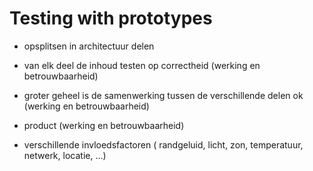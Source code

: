 # Testing with prototypes

* opsplitsen in architectuur delen
* van elk deel de inhoud testen op correctheid (werking en betrouwbaarheid)
* groter geheel is de samenwerking tussen de verschillende delen ok (werking en betrouwbaarheid)
* product (werking en betrouwbaarheid)

* verschillende invloedsfactoren ( randgeluid, licht, zon, temperatuur, netwerk, locatie, ...)

